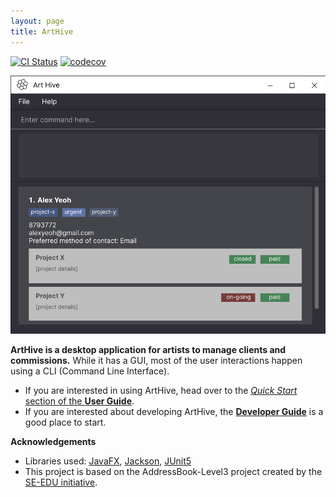 ```yaml
---
layout: page
title: ArtHive
---
```


[![CI Status](https://github.com/AY2425S2-CS2103-F10-1/tp/workflows/Java%20CI/badge.svg)](https://github.com/sAY2425S2-CS2103-F10-1/tp/actions)
[![codecov](https://codecov.io/gh/AY2425S2-CS2103-F10-1/tp/branch/master/graph/badge.svg)](https://codecov.io/gh/AY2425S2-CS2103-F10-1/tp)

![Ui](images/Ui.png)

**ArtHive is a desktop application for artists to manage clients and commissions.** While it has a GUI, most of the user interactions happen using a CLI (Command Line Interface).

* If you are interested in using ArtHive, head over to the [_Quick Start_ section of the **User Guide**](UserGuide.html#quick-start).
* If you are interested about developing ArtHive, the [**Developer Guide**](DeveloperGuide.html) is a good place to start.


**Acknowledgements**

* Libraries used: [JavaFX](https://openjfx.io/), [Jackson](https://github.com/FasterXML/jackson), [JUnit5](https://github.com/junit-team/junit5)
* This project is based on the AddressBook-Level3 project created by the [SE-EDU initiative](https://se-education.org).
